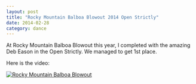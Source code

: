 ```yaml
---
layout: post
title: "Rocky Mountain Balboa Blowout 2014 Open Strictly"
date: 2014-02-28
category: dance
---
```


At Rocky Mountain Balboa Blowout this year, I completed with the amazing Deb Eason in the Open Strictly. We managed to get 1st place.

Here is the video:

[![Rocky Mountain Balboa Blowout](https://img.youtube.com/vi/2mO27kVHYA4/0.jpg)](https://www.youtube.com/watch?v=2mO27kVHYA4)
